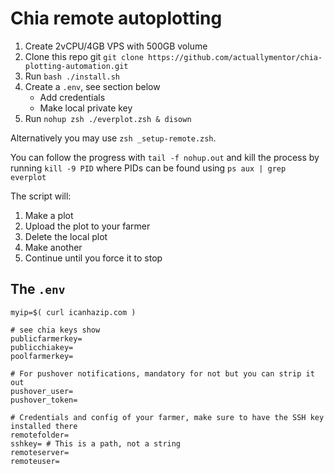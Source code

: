 # Chia remote autoplotting

1. Create 2vCPU/4GB VPS with 500GB volume
1. Clone this repo git `git clone https://github.com/actuallymentor/chia-plotting-automation.git`
1. Run `bash ./install.sh`
1. Create a `.env`, see section below
    - Add credentials
    - Make local private key
1. Run `nohup zsh ./everplot.zsh & disown`

Alternatively you may use `zsh _setup-remote.zsh`.

You can follow the progress with `tail -f nohup.out` and kill the process by running `kill -9 PID` where PIDs can be found using `ps aux | grep everplot`

The script will:

1. Make a plot
2. Upload the plot to your farmer
3. Delete the local plot
4. Make another
5. Continue until you force it to stop

## The `.env`

```shell
myip=$( curl icanhazip.com )

# see chia keys show
publicfarmerkey= 
publicchiakey=
poolfarmerkey=

# For pushover notifications, mandatory for not but you can strip it out
pushover_user=
pushover_token=

# Credentials and config of your farmer, make sure to have the SSH key installed there
remotefolder=
sshkey= # This is a path, not a string
remoteserver=
remoteuser=

```
